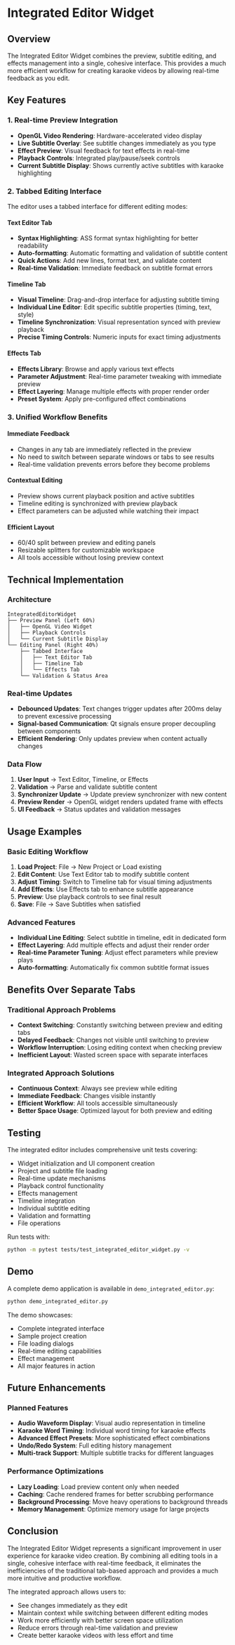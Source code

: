 # Integrated Editor Widget

## Overview

The Integrated Editor Widget combines the preview, subtitle editing, and effects management into a single, cohesive interface. This provides a much more efficient workflow for creating karaoke videos by allowing real-time feedback as you edit.

## Key Features

### 1. Real-time Preview Integration

- **OpenGL Video Rendering**: Hardware-accelerated video display
- **Live Subtitle Overlay**: See subtitle changes immediately as you type
- **Effect Preview**: Visual feedback for text effects in real-time
- **Playback Controls**: Integrated play/pause/seek controls
- **Current Subtitle Display**: Shows currently active subtitles with karaoke highlighting

### 2. Tabbed Editing Interface

The editor uses a tabbed interface for different editing modes:

#### Text Editor Tab

- **Syntax Highlighting**: ASS format syntax highlighting for better readability
- **Auto-formatting**: Automatic formatting and validation of subtitle content
- **Quick Actions**: Add new lines, format text, and validate content
- **Real-time Validation**: Immediate feedback on subtitle format errors

#### Timeline Tab

- **Visual Timeline**: Drag-and-drop interface for adjusting subtitle timing
- **Individual Line Editor**: Edit specific subtitle properties (timing, text, style)
- **Timeline Synchronization**: Visual representation synced with preview playback
- **Precise Timing Controls**: Numeric inputs for exact timing adjustments

#### Effects Tab

- **Effects Library**: Browse and apply various text effects
- **Parameter Adjustment**: Real-time parameter tweaking with immediate preview
- **Effect Layering**: Manage multiple effects with proper render order
- **Preset System**: Apply pre-configured effect combinations

### 3. Unified Workflow Benefits

#### Immediate Feedback

- Changes in any tab are immediately reflected in the preview
- No need to switch between separate windows or tabs to see results
- Real-time validation prevents errors before they become problems

#### Contextual Editing

- Preview shows current playback position and active subtitles
- Timeline editing is synchronized with preview playback
- Effect parameters can be adjusted while watching their impact

#### Efficient Layout

- 60/40 split between preview and editing panels
- Resizable splitters for customizable workspace
- All tools accessible without losing preview context

## Technical Implementation

### Architecture

```
IntegratedEditorWidget
├── Preview Panel (Left 60%)
│   ├── OpenGL Video Widget
│   ├── Playback Controls
│   └── Current Subtitle Display
└── Editing Panel (Right 40%)
    ├── Tabbed Interface
    │   ├── Text Editor Tab
    │   ├── Timeline Tab
    │   └── Effects Tab
    └── Validation & Status Area
```

### Real-time Updates

- **Debounced Updates**: Text changes trigger updates after 200ms delay to prevent excessive processing
- **Signal-based Communication**: Qt signals ensure proper decoupling between components
- **Efficient Rendering**: Only updates preview when content actually changes

### Data Flow

1. **User Input** → Text Editor, Timeline, or Effects
2. **Validation** → Parse and validate subtitle content
3. **Synchronizer Update** → Update preview synchronizer with new content
4. **Preview Render** → OpenGL widget renders updated frame with effects
5. **UI Feedback** → Status updates and validation messages

## Usage Examples

### Basic Editing Workflow

1. **Load Project**: File → New Project or Load existing
2. **Edit Content**: Use Text Editor tab to modify subtitle content
3. **Adjust Timing**: Switch to Timeline tab for visual timing adjustments
4. **Add Effects**: Use Effects tab to enhance subtitle appearance
5. **Preview**: Use playback controls to see final result
6. **Save**: File → Save Subtitles when satisfied

### Advanced Features

- **Individual Line Editing**: Select subtitle in timeline, edit in dedicated form
- **Effect Layering**: Add multiple effects and adjust their render order
- **Real-time Parameter Tuning**: Adjust effect parameters while preview plays
- **Auto-formatting**: Automatically fix common subtitle format issues

## Benefits Over Separate Tabs

### Traditional Approach Problems

- **Context Switching**: Constantly switching between preview and editing tabs
- **Delayed Feedback**: Changes not visible until switching to preview
- **Workflow Interruption**: Losing editing context when checking preview
- **Inefficient Layout**: Wasted screen space with separate interfaces

### Integrated Approach Solutions

- **Continuous Context**: Always see preview while editing
- **Immediate Feedback**: Changes visible instantly
- **Efficient Workflow**: All tools accessible simultaneously
- **Better Space Usage**: Optimized layout for both preview and editing

## Testing

The integrated editor includes comprehensive unit tests covering:

- Widget initialization and UI component creation
- Project and subtitle file loading
- Real-time update mechanisms
- Playback control functionality
- Effects management
- Timeline integration
- Individual subtitle editing
- Validation and formatting
- File operations

Run tests with:

```bash
python -m pytest tests/test_integrated_editor_widget.py -v
```

## Demo

A complete demo application is available in `demo_integrated_editor.py`:

```bash
python demo_integrated_editor.py
```

The demo showcases:

- Complete integrated interface
- Sample project creation
- File loading dialogs
- Real-time editing capabilities
- Effect management
- All major features in action

## Future Enhancements

### Planned Features

- **Audio Waveform Display**: Visual audio representation in timeline
- **Karaoke Word Timing**: Individual word timing for karaoke effects
- **Advanced Effect Presets**: More sophisticated effect combinations
- **Undo/Redo System**: Full editing history management
- **Multi-track Support**: Multiple subtitle tracks for different languages

### Performance Optimizations

- **Lazy Loading**: Load preview content only when needed
- **Caching**: Cache rendered frames for better scrubbing performance
- **Background Processing**: Move heavy operations to background threads
- **Memory Management**: Optimize memory usage for large projects

## Conclusion

The Integrated Editor Widget represents a significant improvement in user experience for karaoke video creation. By combining all editing tools in a single, cohesive interface with real-time feedback, it eliminates the inefficiencies of the traditional tab-based approach and provides a much more intuitive and productive workflow.

The integrated approach allows users to:

- See changes immediately as they edit
- Maintain context while switching between different editing modes
- Work more efficiently with better screen space utilization
- Reduce errors through real-time validation and preview
- Create better karaoke videos with less effort and time
